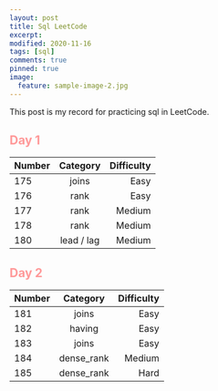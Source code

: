 ```yaml
---
layout: post
title: Sql LeetCode
excerpt: 
modified: 2020-11-16
tags: [sql]
comments: true
pinned: true
image:
  feature: sample-image-2.jpg
---
```

This post is my record for practicing sql in LeetCode.
 
## <font color=#FF9999> Day 1
| Number | Category | Difficulty |
|:--------|:-------:|--------:|
| 175 | joins | Easy |
| 176   | rank  | Easy  |
|177   |  rank | Medium |
| 178  | rank   | Medium  |
| 180   | lead / lag   | Medium  |

## <font color=#FF9999> Day 2
| Number | Category | Difficulty |
|:--------|:-------:|--------:|
| 181 | joins | Easy |
| 182   | having  | Easy  |
|183   |  joins | Easy |
| 184  | dense_rank   | Medium  |
| 185   | dense_rank   | Hard  |

